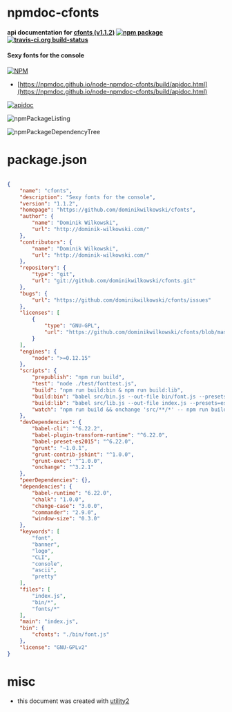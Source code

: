 # npmdoc-cfonts

#### api documentation for  [cfonts (v1.1.2)](https://github.com/dominikwilkowski/cfonts)  [![npm package](https://img.shields.io/npm/v/npmdoc-cfonts.svg?style=flat-square)](https://www.npmjs.org/package/npmdoc-cfonts) [![travis-ci.org build-status](https://api.travis-ci.org/npmdoc/node-npmdoc-cfonts.svg)](https://travis-ci.org/npmdoc/node-npmdoc-cfonts)

#### Sexy fonts for the console

[![NPM](https://nodei.co/npm/cfonts.png?downloads=true&downloadRank=true&stars=true)](https://www.npmjs.com/package/cfonts)

- [https://npmdoc.github.io/node-npmdoc-cfonts/build/apidoc.html](https://npmdoc.github.io/node-npmdoc-cfonts/build/apidoc.html)

[![apidoc](https://npmdoc.github.io/node-npmdoc-cfonts/build/screenCapture.buildCi.browser.%252Ftmp%252Fbuild%252Fapidoc.html.png)](https://npmdoc.github.io/node-npmdoc-cfonts/build/apidoc.html)

![npmPackageListing](https://npmdoc.github.io/node-npmdoc-cfonts/build/screenCapture.npmPackageListing.svg)

![npmPackageDependencyTree](https://npmdoc.github.io/node-npmdoc-cfonts/build/screenCapture.npmPackageDependencyTree.svg)



# package.json

```json

{
    "name": "cfonts",
    "description": "Sexy fonts for the console",
    "version": "1.1.2",
    "homepage": "https://github.com/dominikwilkowski/cfonts",
    "author": {
        "name": "Dominik Wilkowski",
        "url": "http://dominik-wilkowski.com/"
    },
    "contributors": {
        "name": "Dominik Wilkowski",
        "url": "http://dominik-wilkowski.com/"
    },
    "repository": {
        "type": "git",
        "url": "git://github.com/dominikwilkowski/cfonts.git"
    },
    "bugs": {
        "url": "https://github.com/dominikwilkowski/cfonts/issues"
    },
    "licenses": [
        {
            "type": "GNU-GPL",
            "url": "https://github.com/dominikwilkowski/cfonts/blob/master/LICENSE"
        }
    ],
    "engines": {
        "node": ">=0.12.15"
    },
    "scripts": {
        "prepublish": "npm run build",
        "test": "node ./test/fonttest.js",
        "build": "npm run build:bin & npm run build:lib",
        "build:bin": "babel src/bin.js --out-file bin/font.js --presets=es2015 --plugins transform-runtime",
        "build:lib": "babel src/lib.js --out-file index.js --presets=es2015 --plugins transform-runtime",
        "watch": "npm run build && onchange 'src/**/*' -- npm run build"
    },
    "devDependencies": {
        "babel-cli": "^6.22.2",
        "babel-plugin-transform-runtime": "^6.22.0",
        "babel-preset-es2015": "^6.22.0",
        "grunt": "~1.0.1",
        "grunt-contrib-jshint": "^1.0.0",
        "grunt-exec": "^1.0.0",
        "onchange": "^3.2.1"
    },
    "peerDependencies": {},
    "dependencies": {
        "babel-runtime": "6.22.0",
        "chalk": "1.0.0",
        "change-case": "3.0.0",
        "commander": "2.9.0",
        "window-size": "0.3.0"
    },
    "keywords": [
        "font",
        "banner",
        "logo",
        "CLI",
        "console",
        "ascii",
        "pretty"
    ],
    "files": [
        "index.js",
        "bin/*",
        "fonts/*"
    ],
    "main": "index.js",
    "bin": {
        "cfonts": "./bin/font.js"
    },
    "license": "GNU-GPLv2"
}
```



# misc
- this document was created with [utility2](https://github.com/kaizhu256/node-utility2)
